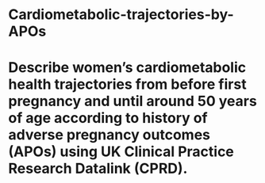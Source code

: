 # Cardiometabolic-trajectories-by-APOs
# Describe women’s cardiometabolic health trajectories from before first pregnancy and until around 50 years of age according to history of adverse pregnancy outcomes (APOs) using UK Clinical Practice Research Datalink (CPRD). 
